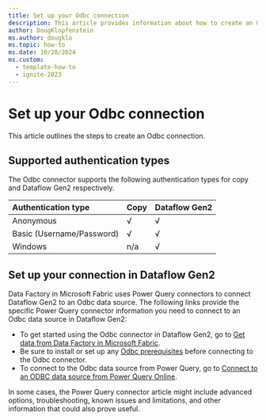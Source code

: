 ```yaml
---
title: Set up your Odbc connection
description: This article provides information about how to create an Odbc data source connection in Microsoft Fabric.
author: DougKlopfenstein
ms.author: dougklo
ms.topic: how-to
ms.date: 10/28/2024
ms.custom:
  - template-how-to
  - ignite-2023
---
```


# Set up your Odbc connection

This article outlines the steps to create an Odbc connection.


## Supported authentication types

The Odbc connector supports the following authentication types for copy and Dataflow Gen2 respectively.  

|Authentication type |Copy |Dataflow Gen2 |
|:---|:---|:---|
|Anonymous| √ | √ |
|Basic (Username/Password)| √ | √ |
|Windows| n/a | √ |

## Set up your connection in Dataflow Gen2

Data Factory in Microsoft Fabric uses Power Query connectors to connect Dataflow Gen2 to an Odbc data source. The following links provide the specific Power Query connector information you need to connect to an Odbc data source in Dataflow Gen2:

- To get started using the Odbc connector in Dataflow Gen2, go to [Get data from Data Factory in Microsoft Fabric](/power-query/where-to-get-data#get-data-from-data-factory-in-microsoft-fabric-preview).
- Be sure to install or set up any [Odbc prerequisites](/power-query/connectors/odbc#prerequisites) before connecting to the Odbc connector.
- To connect to the Odbc data source from Power Query, go to [Connect to an ODBC data source from Power Query Online](/power-query/connectors/odbc#connect-to-an-odbc-data-source-from-power-query-online).

In some cases, the Power Query connector article might include advanced options, troubleshooting, known issues and limitations, and other information that could also prove useful.

